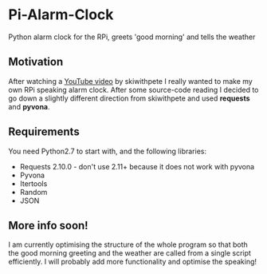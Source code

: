 # Pi-Alarm-Clock
Python alarm clock for the RPi, greets 'good morning' and tells the weather

## Motivation
After watching a [YouTube video]('https://youtu.be/julETnOLkaU') by skiwithpete I really wanted to make my own RPi speaking alarm clock. After some source-code reading I decided to go down a slightly different direction from skiwithpete and used **requests** and **pyvona**.

## Requirements
You need Python2.7 to start with, and the following libraries:

* Requests 2.10.0 - don't use 2.11+ because it does not work with pyvona
* Pyvona
* Itertools
* Random
* JSON

## More info soon!
I am currently optimising the structure of the whole program so that both the good morning greeting and the weather are called from a single script efficiently. 
I will probably add more functionality and optimise the speaking!
